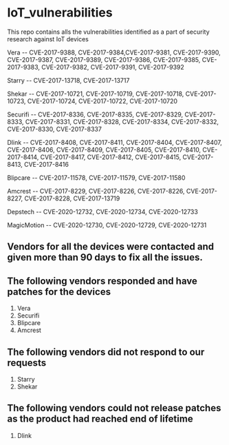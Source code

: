 # IoT_vulnerabilities
This repo contains alls the vulnerabilities identified as a part of security research against IoT devices


Vera -- CVE-2017-9388, CVE-2017-9384,CVE-2017-9381, CVE-2017-9390, CVE-2017-9387, CVE-2017-9389, CVE-2017-9386, CVE-2017-9385, CVE-2017-9383, CVE-2017-9382, CVE-2017-9391, CVE-2017-9392

Starry -- CVE-2017-13718, CVE-2017-13717

Shekar -- CVE-2017-10721, CVE-2017-10719, CVE-2017-10718, CVE-2017-10723, CVE-2017-10724, CVE-2017-10722, CVE-2017-10720

Securifi -- CVE-2017-8336, CVE-2017-8335, CVE-2017-8329, CVE-2017-8333, CVE-2017-8331, CVE-2017-8328, CVE-2017-8334, CVE-2017-8332, CVE-2017-8330, CVE-2017-8337

Dlink -- CVE-2017-8408, CVE-2017-8411, CVE-2017-8404, CVE-2017-8407, CVE-2017-8406, CVE-2017-8409, CVE-2017-8405, CVE-2017-8410, CVE-2017-8414, CVE-2017-8417, CVE-2017-8412, CVE-2017-8415, CVE-2017-8413, CVE-2017-8416

Blipcare -- CVE-2017-11578, CVE-2017-11579, CVE-2017-11580

Amcrest -- CVE-2017-8229, CVE-2017-8226, CVE-2017-8226, CVE-2017-8227, CVE-2017-8228, CVE-2017-13719

Depstech -- CVE-2020-12732, CVE-2020-12734, CVE-2020-12733

MagicMotion -- CVE-2020-12730, CVE-2020-12729, CVE-2020-12731

## Vendors for all the devices were contacted and given more than 90 days to fix all the issues. 

## The following vendors responded and have patches for the devices

1. Vera
2. Securifi
3. Blipcare
4. Amcrest

## The following vendors did not respond to our requests

1. Starry
2. Shekar

## The following vendors could not release patches as the product had reached end of lifetime

1. Dlink 
